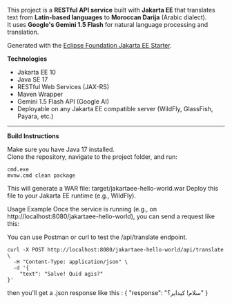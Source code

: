 
This project is a **RESTful API service** built with **Jakarta EE** that translates text from **Latin-based languages** to **Moroccan Darija** (Arabic dialect).  
It uses **Google's Gemini 1.5 Flash** for natural language processing and translation.

Generated with the [Eclipse Foundation Jakarta EE Starter](https://start.jakarta.ee/).


**Technologies**

- Jakarta EE 10
- Java SE 17
- RESTful Web Services (JAX-RS)
- Maven Wrapper
- Gemini 1.5 Flash API (Google AI)
- Deployable on any Jakarta EE compatible server (WildFly, GlassFish, Payara, etc.)

---

**Build Instructions**

Make sure you have Java 17 installed.  
Clone the repository, navigate to the project folder, and run:

```
cmd.exe
mvnw.cmd clean package
```
This will generate a WAR file:  target/jakartaee-hello-world.war
Deploy this file to your Jakarta EE runtime (e.g., WildFly).

Usage Example
Once the service is running (e.g., on http://localhost:8080/jakartaee-hello-world), you can send a request like this:

You can use Postman or curl to test the /api/translate endpoint.

```
curl -X POST http://localhost:8080/jakartaee-hello-world/api/translate \
  -H "Content-Type: application/json" \
  -d '{
    "text": "Salve! Quid agis?"
}'
```
then you'll get a .json response like this : 
{
  "response": "سلام! كيداير؟"
}
